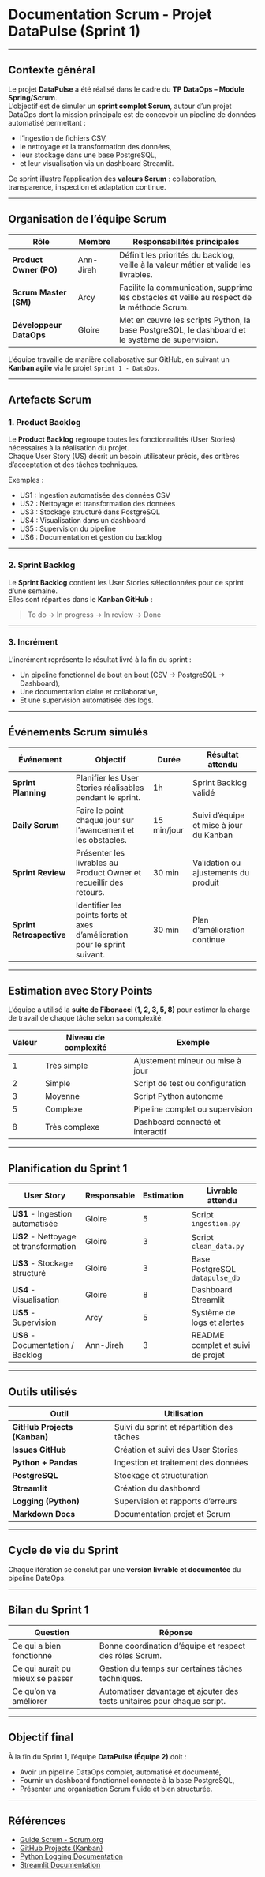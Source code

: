 #  Documentation Scrum - Projet DataPulse (Sprint 1)

---

##  Contexte général

Le projet **DataPulse** a été réalisé dans le cadre du **TP DataOps – Module Spring/Scrum**.  
L’objectif est de simuler un **sprint complet Scrum**, autour d’un projet DataOps dont la mission principale est de concevoir un pipeline de données automatisé permettant :

- l’ingestion de fichiers CSV,
- le nettoyage et la transformation des données,
- leur stockage dans une base PostgreSQL,
- et leur visualisation via un dashboard Streamlit.

Ce sprint illustre l’application des **valeurs Scrum** : collaboration, transparence, inspection et adaptation continue.

---

##  Organisation de l’équipe Scrum

| Rôle                    | Membre    | Responsabilités principales                                                                     |
| ----------------------- | --------- | ----------------------------------------------------------------------------------------------- |
| **Product Owner (PO)**  | Ann-Jireh      | Définit les priorités du backlog, veille à la valeur métier et valide les livrables.            |
| **Scrum Master (SM)**   | Arcy | Facilite la communication, supprime les obstacles et veille au respect de la méthode Scrum.     |
| **Développeur DataOps** | Gloire    | Met en œuvre les scripts Python, la base PostgreSQL, le dashboard et le système de supervision. |

L’équipe travaille de manière collaborative sur GitHub, en suivant un **Kanban agile** via le projet `Sprint 1 - DataOps`.

---

##  Artefacts Scrum

###  1. Product Backlog

Le **Product Backlog** regroupe toutes les fonctionnalités (User Stories) nécessaires à la réalisation du projet.  
Chaque User Story (US) décrit un besoin utilisateur précis, des critères d’acceptation et des tâches techniques.

Exemples :

- US1 : Ingestion automatisée des données CSV
- US2 : Nettoyage et transformation des données
- US3 : Stockage structuré dans PostgreSQL
- US4 : Visualisation dans un dashboard
- US5 : Supervision du pipeline
- US6 : Documentation et gestion du backlog

---

### 2. Sprint Backlog

Le **Sprint Backlog** contient les User Stories sélectionnées pour ce sprint d’une semaine.  
Elles sont réparties dans le **Kanban GitHub** :

> To do → In progress → In review → Done

---

###  3. Incrément

L’incrément représente le résultat livré à la fin du sprint :

- Un pipeline fonctionnel de bout en bout (CSV → PostgreSQL → Dashboard),
- Une documentation claire et collaborative,
- Et une supervision automatisée des logs.

---

##  Événements Scrum simulés

| Événement                | Objectif                                                                   | Durée       | Résultat attendu                        |
| ------------------------ | -------------------------------------------------------------------------- | ----------- | --------------------------------------- |
| **Sprint Planning**      | Planifier les User Stories réalisables pendant le sprint.                  | 1h          | Sprint Backlog validé                   |
| **Daily Scrum**          | Faire le point chaque jour sur l’avancement et les obstacles.              | 15 min/jour | Suivi d’équipe et mise à jour du Kanban |
| **Sprint Review**        | Présenter les livrables au Product Owner et recueillir des retours.        | 30 min      | Validation ou ajustements du produit    |
| **Sprint Retrospective** | Identifier les points forts et axes d’amélioration pour le sprint suivant. | 30 min      | Plan d’amélioration continue            |

---

##  Estimation avec Story Points

L’équipe a utilisé la **suite de Fibonacci (1, 2, 3, 5, 8)** pour estimer la charge de travail de chaque tâche selon sa complexité.

| Valeur | Niveau de complexité | Exemple                          |
| ------ | -------------------- | -------------------------------- |
| 1      | Très simple          | Ajustement mineur ou mise à jour |
| 2      | Simple               | Script de test ou configuration  |
| 3      | Moyenne              | Script Python autonome           |
| 5      | Complexe             | Pipeline complet ou supervision  |
| 8      | Très complexe        | Dashboard connecté et interactif |

---

## Planification du Sprint 1

| User Story                            | Responsable | Estimation | Livrable attendu                  |
| ------------------------------------- | ----------- | ---------- | --------------------------------- |
| **US1** - Ingestion automatisée       | Gloire      | 5          | Script `ingestion.py`             |
| **US2** - Nettoyage et transformation | Gloire      | 3          | Script `clean_data.py`            |
| **US3** - Stockage structuré          | Gloire      | 3          | Base PostgreSQL `datapulse_db`    |
| **US4** - Visualisation               | Gloire      | 8          | Dashboard Streamlit               |
| **US5** - Supervision                 |    Arcy  | 5          | Système de logs et alertes        |
| **US6** - Documentation / Backlog     |   Ann-Jireh    | 3          | README complet et suivi de projet |

---

## Outils utilisés

| Outil                        | Utilisation                               |
| ---------------------------- | ----------------------------------------- |
| **GitHub Projects (Kanban)** | Suivi du sprint et répartition des tâches |
| **Issues GitHub**            | Création et suivi des User Stories        |
| **Python + Pandas**          | Ingestion et traitement des données       |
| **PostgreSQL**               | Stockage et structuration                 |
| **Streamlit**                | Création du dashboard                     |
| **Logging (Python)**         | Supervision et rapports d’erreurs         |
| **Markdown Docs**            | Documentation projet et Scrum             |

---

##  Cycle de vie du Sprint

Chaque itération se conclut par une **version livrable et documentée** du pipeline DataOps.

---

##  Bilan du Sprint 1

| Question                            | Réponse                                                                  |
| ----------------------------------- | ------------------------------------------------------------------------ |
|  Ce qui a bien fonctionné         | Bonne coordination d’équipe et respect des rôles Scrum.                  |
|  Ce qui aurait pu mieux se passer | Gestion du temps sur certaines tâches techniques.                        |
|  Ce qu’on va améliorer            | Automatiser davantage et ajouter des tests unitaires pour chaque script. |

---

##  Objectif final

À la fin du Sprint 1, l’équipe **DataPulse (Équipe 2)** doit :

- Avoir un pipeline DataOps complet, automatisé et documenté,
- Fournir un dashboard fonctionnel connecté à la base PostgreSQL,
- Présenter une organisation Scrum fluide et bien structurée.

---

##  Références

- [Guide Scrum - Scrum.org](https://www.scrum.org/resources/scrum-guide)
- [GitHub Projects (Kanban)](https://docs.github.com/fr/issues/planning-and-tracking-with-projects)
- [Python Logging Documentation](https://docs.python.org/3/library/logging.html)
- [Streamlit Documentation](https://docs.streamlit.io/)
